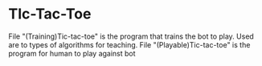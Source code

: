 # TIc-Tac-Toe

File "(Training)Tic-tac-toe" is the program that trains the bot to play. Used are to types of algorithms for teaching.
File "(Playable)Tic-tac-toe" is the program for human to play against bot
